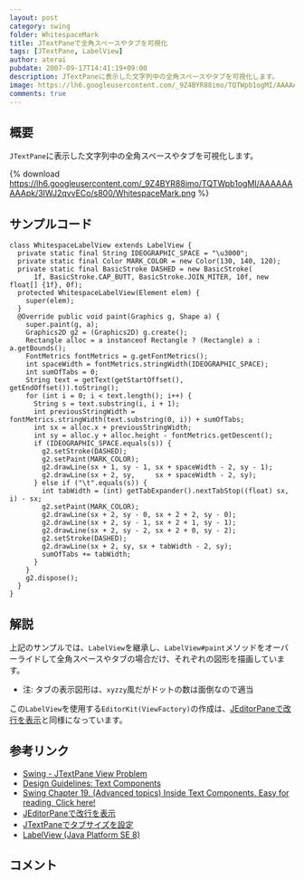 ```yaml
---
layout: post
category: swing
folder: WhitespaceMark
title: JTextPaneで全角スペースやタブを可視化
tags: [JTextPane, LabelView]
author: aterai
pubdate: 2007-09-17T14:41:19+09:00
description: JTextPaneに表示した文字列中の全角スペースやタブを可視化します。
image: https://lh6.googleusercontent.com/_9Z4BYR88imo/TQTWpb1ogMI/AAAAAAAAApk/3IWJ2qvvECo/s800/WhitespaceMark.png
comments: true
---
```

## 概要
`JTextPane`に表示した文字列中の全角スペースやタブを可視化します。

{% download https://lh6.googleusercontent.com/_9Z4BYR88imo/TQTWpb1ogMI/AAAAAAAAApk/3IWJ2qvvECo/s800/WhitespaceMark.png %}

## サンプルコード
<pre class="prettyprint"><code>class WhitespaceLabelView extends LabelView {
  private static final String IDEOGRAPHIC_SPACE = "\u3000";
  private static final Color MARK_COLOR = new Color(130, 140, 120);
  private static final BasicStroke DASHED = new BasicStroke(
      1f, BasicStroke.CAP_BUTT, BasicStroke.JOIN_MITER, 10f, new float[] {1f}, 0f);
  protected WhitespaceLabelView(Element elem) {
    super(elem);
  }
  @Override public void paint(Graphics g, Shape a) {
    super.paint(g, a);
    Graphics2D g2 = (Graphics2D) g.create();
    Rectangle alloc = a instanceof Rectangle ? (Rectangle) a : a.getBounds();
    FontMetrics fontMetrics = g.getFontMetrics();
    int spaceWidth = fontMetrics.stringWidth(IDEOGRAPHIC_SPACE);
    int sumOfTabs = 0;
    String text = getText(getStartOffset(), getEndOffset()).toString();
    for (int i = 0; i &lt; text.length(); i++) {
      String s = text.substring(i, i + 1);
      int previousStringWidth = fontMetrics.stringWidth(text.substring(0, i)) + sumOfTabs;
      int sx = alloc.x + previousStringWidth;
      int sy = alloc.y + alloc.height - fontMetrics.getDescent();
      if (IDEOGRAPHIC_SPACE.equals(s)) {
        g2.setStroke(DASHED);
        g2.setPaint(MARK_COLOR);
        g2.drawLine(sx + 1, sy - 1, sx + spaceWidth - 2, sy - 1);
        g2.drawLine(sx + 2, sy,     sx + spaceWidth - 2, sy);
      } else if ("\t".equals(s)) {
        int tabWidth = (int) getTabExpander().nextTabStop((float) sx, i) - sx;
        g2.setPaint(MARK_COLOR);
        g2.drawLine(sx + 2, sy - 0, sx + 2 + 2, sy - 0);
        g2.drawLine(sx + 2, sy - 1, sx + 2 + 1, sy - 1);
        g2.drawLine(sx + 2, sy - 2, sx + 2 + 0, sy - 2);
        g2.setStroke(DASHED);
        g2.drawLine(sx + 2, sy, sx + tabWidth - 2, sy);
        sumOfTabs += tabWidth;
      }
    }
    g2.dispose();
  }
}
</code></pre>

## 解説
上記のサンプルでは、`LabelView`を継承し、`LabelView#paint`メソッドをオーバーライドして全角スペースやタブの場合だけ、それぞれの図形を描画しています。

- 注: タブの表示図形は、`xyzzy`風だがドットの数は面倒なので適当

<!-- dummy comment line for breaking list -->

この`LabelView`を使用する`EditorKit(ViewFactory)`の作成は、[JEditorPaneで改行を表示](http://ateraimemo.com/Swing/ParagraphMark.html)と同様になっています。

## 参考リンク
- [Swing - JTextPane View Problem](https://community.oracle.com/thread/1374478)
- [Design Guidelines: Text Components](http://web.archive.org/web/20120216035951/http://java.sun.com/products/jlf/ed1/dg/higo.htm)
- [Swing Chapter 19. (Advanced topics) Inside Text Components. Easy for reading, Click here!](http://www.javafaq.nu/java-book-30.html)
- [JEditorPaneで改行を表示](http://ateraimemo.com/Swing/ParagraphMark.html)
- [JTextPaneでタブサイズを設定](http://ateraimemo.com/Swing/TabSize.html)
- [LabelView (Java Platform SE 8)](https://docs.oracle.com/javase/jp/8/docs/api/javax/swing/text/LabelView.html)

<!-- dummy comment line for breaking list -->

## コメント
